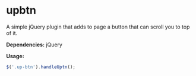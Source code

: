 # upbtn

A simple jQuery plugin that adds to page a button that can scroll you to top of it.

**Dependencies:**
jQuery

**Usage:**

```javascript
$('.up-btn').handleUptn();
```
